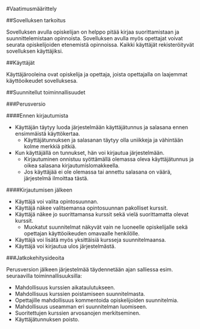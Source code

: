 #Vaatimusmäärittely


##Sovelluksen tarkoitus

Sovelluksen avulla opiskelijan on helppo pitää kirjaa suorittamistaan ja suunnittelemistaan opinnoista. Sovelluksen avulla myös opettajat voivat seurata opiskelijoiden etenemistä opinnoissa. Kaikki käyttäjät rekisteröityvät sovelluksen käyttäjiksi.


##Käyttäjät

Käyttäjärooleina ovat opiskelija ja opettaja, joista opettajalla on laajemmat käyttöoikeudet sovelluksesa.


##Suunnitellut toiminnallisuudet

###Perusversio

####Ennen kirjautumista

* Käyttäjän täytyy luoda järjestelmään käyttäjätunnus ja salasana ennen ensimmäistä käyttökertaa.
	* Käyttäjätunnuksen ja salasanan täytyy olla uniikkeja ja vähintään kolme merkkiä pitkiä.
* Kun käyttäjällä on tunnukset, hän voi kirjautua järjestelmään.
	* Kirjautuminen onnistuu syöttämällä olemassa oleva käyttäjätunnus ja oikea salasana kirjautumislomakkeella.
	* Jos käyttäjää ei ole olemassa tai annettu salasana on väärä, järjestelmä ilmoittaa tästä.

####Kirjautumisen jälkeen

* Käyttäjä voi valita opintosuunnan.
* Käyttäjä näkee valitsemansa opintosuunnan pakolliset kurssit.
* Käyttäjä näkee jo suorittamansa kurssit sekä vielä suorittamatta olevat kurssit. 
	* Muokatut suunnitelmat näkyvät vain ne luoneelle opiskelijalle sekä opettajan käyttöoikeuden omavaalle henkilölle.
* Käyttäjä voi lisätä myös yksittäisiä kursseja suunnitelmaansa.
* Käyttäjä voi kirjautua ulos järjestelmästä.


###Jatkokehitysideoita

Perusversion jälkeen järjestelmää täydennetään ajan salliessa esim. seuraavilla toiminnallisuuksilla:
* Mahdollisuus kurssien aikataulutukseen.
* Mahdollisuus kurssien poistamiseen suunnitelmasta.
* Opettajille mahdollisuus kommentoida opiskelijoiden suunnitelmia.
* Mahdollisuus useamman eri suunnitelman luomiseen.
* Suoritettujen kurssien arvosanojen merkitseminen.
* Käyttäjätunnuksen poisto.
